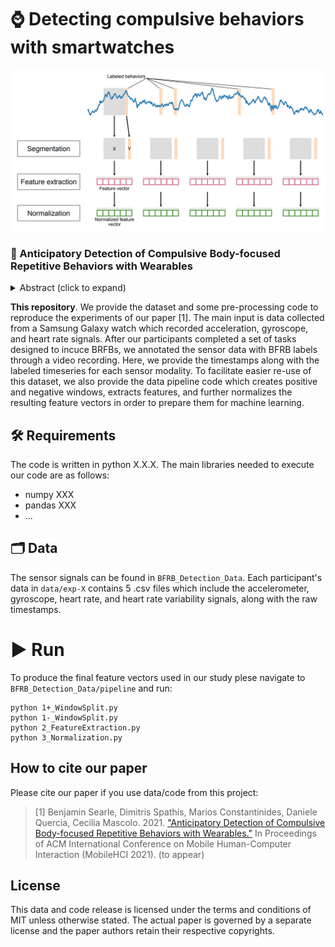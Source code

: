 # ⌚ Detecting compulsive behaviors with smartwatches
![header image](https://github.com/Bhorda/BFRBAnticipationDataset/blob/main/BFRB_Detection_Data/figure.png)

### 📖 Anticipatory Detection of Compulsive Body-focused Repetitive Behaviors with Wearables

<details><summary>Abstract (click to expand)</summary>
<p>

Body-focused repetitive behaviors (BFRBs), like face-touching or skin-picking, are hand-driven behaviors which can damage one’s
appearance, if not identified early and treated. Technology for automatic detection is still under-explored, with few previous works
being limited to wearables with single modalities (e.g., motion). Here, we propose a multi-sensory approach combining motion,
orientation, and heart rate sensors to detect BFRBs. We conducted a feasibility study in which participants (N=10) were exposed to
BFRBs-inducing tasks, and analyzed 380 mins of signals under an extensive evaluation of sensing modalities, cross-validation methods,
and observation windows. Our models achieved an AUC > 0.90 in distinguishing BFRBs, which were more evident in observation
windows 5 mins prior to the behavior as opposed to 1-min ones. In a follow-up qualitative survey, we found that not only the timing
of detection matters but also models need to be context-aware, when designing just-in-time interventions to prevent BFRBs.

</p>
</details>

**This repository**. We provide the dataset and some pre-processing code to reproduce the experiments of our paper [1]. The main input is data collected from a Samsung Galaxy watch which recorded acceleration, gyroscope, and heart rate signals. After our participants completed a set of tasks designed to incuce BRFBs, we annotated the sensor data with BFRB labels through a video recording. Here, we provide the timestamps along with the labeled timeseries for each sensor modality. To facilitate easier re-use of this dataset, we also provide the data pipeline code which creates positive and negative windows, extracts features, and further normalizes the resulting feature vectors in order to prepare them for machine learning.

## 🛠️ Requirements
The code is written in python X.X.X. The main libraries needed to execute our code are as follows:

 - numpy XXX
 - pandas XXX
 - ...

## 🗂️ Data 
The sensor signals can be found in ``BFRB_Detection_Data``. Each participant's data in ``data/exp-X`` contains 5 .csv files which include the accelerometer, gyroscope, heart rate, and heart rate variability signals, along with the raw timestamps.

# ▶️ Run 

To produce the final feature vectors used in our study plese navigate to ``BFRB_Detection_Data/pipeline`` and run:

    python 1+_WindowSplit.py
    python 1-_WindowSplit.py
    python 2_FeatureExtraction.py
    python 3_Normalization.py
    
   
## How to cite our paper 

Please cite our paper if you use data/code from this project:

> [1]  Benjamin Searle, Dimitris Spathis, Marios Constantinides, Daniele Quercia, Cecilia Mascolo. 2021. ["Anticipatory Detection of Compulsive Body-focused Repetitive Behaviors with Wearables."](https://mobilehci.acm.org/2021) In Proceedings of ACM International Conference on Mobile Human-Computer Interaction (MobileHCI 2021). (to appear)

## License

This data and code release is licensed under the terms and conditions of MIT unless otherwise stated. The actual paper is governed by a separate license and the paper authors retain their respective copyrights.   
    
